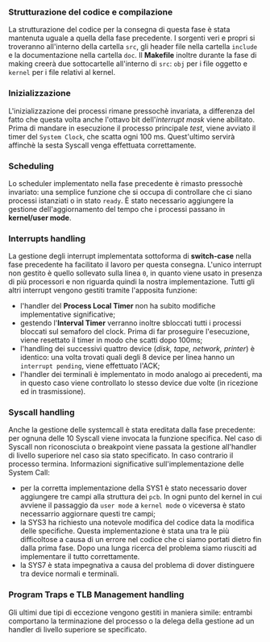 ### Strutturazione del codice e compilazione
La strutturazione del codice per la consegna di questa fase è stata mantenuta uguale a quella della fase precedente.
I sorgenti veri e propri si troveranno all'interno della cartella `src`, gli header file nella cartella `include` e la documentazione nella cartella `doc`.
Il **Makefile** inoltre durante la fase di making creerà due sottocartelle all'interno di `src`: `obj` per i file oggetto e `kernel` per i file relativi al kernel.

### Inizializzazione
L'inizializzazione dei processi rimane pressochè invariata, a differenza del fatto che questa volta anche l'ottavo bit dell'*interrupt mask* viene abilitato. Prima di mandare in esecuzione il processo principale *test*, viene avviato il timer del `System Clock`, che scatta ogni 100 ms. Quest'ultimo servirà affinchè la sesta Syscall venga effettuata correttamente.

### Scheduling
Lo scheduler implementato nella fase precedente è rimasto pressochè invariato: una semplice funzione che si occupa di controllare che ci siano processi istanziati o in stato `ready`.
È stato necessario aggiungere la gestione dell'aggiornamento del tempo che i processi passano in **kernel/user mode**.

### Interrupts handling
La gestione degli interrupt implementata sottoforma di **switch-case** nella fase precedente ha facilitato il lavoro per questa consegna.
L'unico interrupt non gestito è quello sollevato sulla linea `0`, in quanto viene usato in presenza di più processori e non riguarda quindi la nostra implementazione. Tutti gli altri interrupt vengono gestiti tramite l'apposita funzione:
- l'handler del **Process Local Timer** non ha subito modifiche implementative significative;
- gestendo l'**Interval Timer** verranno inoltre sbloccati tutti i processi bloccati sul semaforo del clock. Prima di far proseguire l'esecuzione, viene resettato il timer in modo che scatti dopo 100ms;
- l'handling dei successivi quattro device (*disk, tape, network, printer*) è identico: una volta trovati quali degli 8 device per linea hanno un `interrupt pending`, viene effettuato l'ACK;
- l'handler dei terminali è implementato in modo analogo ai precedenti, ma in questo caso viene controllato lo stesso device due volte (in ricezione ed in trasmissione).

### Syscall handling
Anche la gestione delle systemcall è stata ereditata dalla fase precedente: per ognuna delle 10 Syscall viene invocata la funzione specifica. Nel caso di Syscall non riconosciuta o breakpoint viene passata la gestione all'handler di livello superiore nel caso sia stato specificato. In caso contrario il processo termina. Informazioni significative sull'implementazione delle System Call:
- per la corretta implementazione della SYS1 è stato necessario dover aggiungere tre campi alla struttura dei `pcb`. In ogni punto del kernel in cui avviene il passaggio da `user mode` a `kernel mode` o viceversa è stato necessarrio aggiornare questi tre campi;
- la SYS3 ha richiesto una notevole modifica del codice data la modifica delle specifiche. Questa implementazione è stata una tra le più difficoltose a causa di un errore nel codice che ci siamo portati dietro fin dalla prima fase. Dopo una lunga ricerca del problema siamo riusciti ad implementare il tutto correttamente.
- la SYS7 è stata impegnativa a causa del problema di dover distinguere tra device normali e terminali.

### Program Traps e TLB Management handling
Gli ultimi due tipi di eccezione vengono gestiti in maniera simile: entrambi comportano la terminazione del processo o la delega della gestione ad un handler di livello superiore se specificato.
